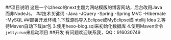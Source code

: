 ##项目说明
这是一个以hexo的next主题为网站模版的博客网站，后台改用Java而非NodeJs。
##技术关键词
-Java
-JQuery
-Spring
-Spring MVC
-Hibernate
-MySQL
##部署开发环境
1.下载源码导入Eclipse或MyEclipse或Intellij Idea
2.等待Maven自动下载jar包
3.使用hexo-blog.sql来初始化数据库
4.使用Maven命令`jetty:run`来启动项目
##开发
有问题欢迎联系我，QQ：916030749